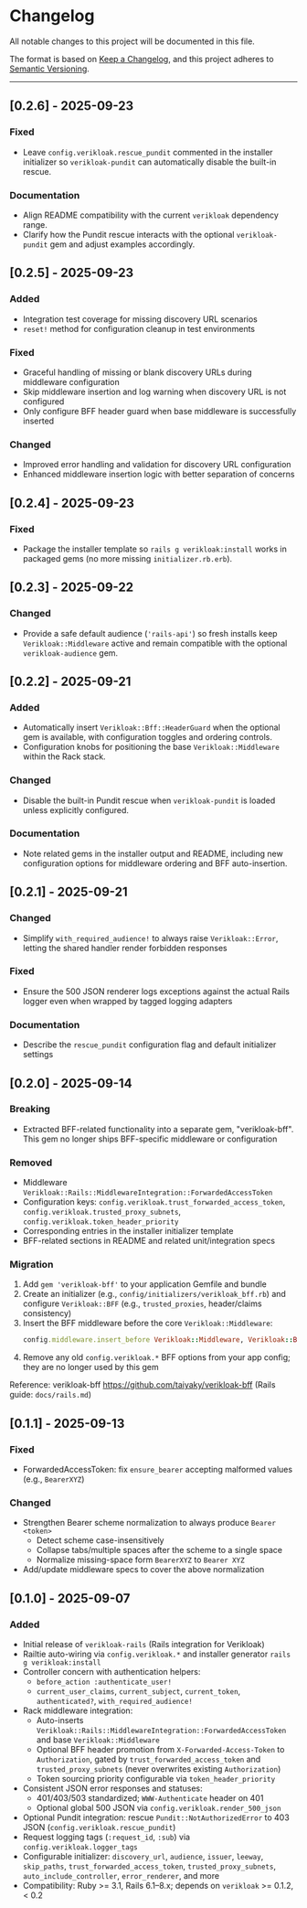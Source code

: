 # Changelog

All notable changes to this project will be documented in this file.

The format is based on [Keep a Changelog](https://keepachangelog.com/en/1.1.0/),
and this project adheres to [Semantic Versioning](https://semver.org/spec/v2.0.0.html).

---

## [0.2.6] - 2025-09-23

### Fixed
- Leave `config.verikloak.rescue_pundit` commented in the installer initializer so `verikloak-pundit` can automatically disable the built-in rescue.

### Documentation
- Align README compatibility with the current `verikloak` dependency range.
- Clarify how the Pundit rescue interacts with the optional `verikloak-pundit` gem and adjust examples accordingly.

## [0.2.5] - 2025-09-23

### Added
- Integration test coverage for missing discovery URL scenarios
- `reset!` method for configuration cleanup in test environments

### Fixed
- Graceful handling of missing or blank discovery URLs during middleware configuration
- Skip middleware insertion and log warning when discovery URL is not configured
- Only configure BFF header guard when base middleware is successfully inserted

### Changed
- Improved error handling and validation for discovery URL configuration
- Enhanced middleware insertion logic with better separation of concerns

## [0.2.4] - 2025-09-23

### Fixed
- Package the installer template so `rails g verikloak:install` works in packaged gems (no more missing `initializer.rb.erb`).

## [0.2.3] - 2025-09-22

### Changed
- Provide a safe default audience (`'rails-api'`) so fresh installs keep `Verikloak::Middleware` active and remain compatible with the optional `verikloak-audience` gem.

## [0.2.2] - 2025-09-21

### Added
- Automatically insert `Verikloak::Bff::HeaderGuard` when the optional gem is available, with configuration toggles and ordering controls.
- Configuration knobs for positioning the base `Verikloak::Middleware` within the Rack stack.

### Changed
- Disable the built-in Pundit rescue when `verikloak-pundit` is loaded unless explicitly configured.

### Documentation
- Note related gems in the installer output and README, including new configuration options for middleware ordering and BFF auto-insertion.

## [0.2.1] - 2025-09-21

### Changed
- Simplify `with_required_audience!` to always raise `Verikloak::Error`, letting the shared handler render forbidden responses

### Fixed
- Ensure the 500 JSON renderer logs exceptions against the actual Rails logger even when wrapped by tagged logging adapters

### Documentation
- Describe the `rescue_pundit` configuration flag and default initializer settings

## [0.2.0] - 2025-09-14

### Breaking
- Extracted BFF-related functionality into a separate gem, "verikloak-bff". This gem no longer ships BFF-specific middleware or configuration

### Removed
- Middleware `Verikloak::Rails::MiddlewareIntegration::ForwardedAccessToken`
- Configuration keys: `config.verikloak.trust_forwarded_access_token`, `config.verikloak.trusted_proxy_subnets`, `config.verikloak.token_header_priority`
- Corresponding entries in the installer initializer template
- BFF-related sections in README and related unit/integration specs

### Migration
1. Add `gem 'verikloak-bff'` to your application Gemfile and bundle
2. Create an initializer (e.g., `config/initializers/verikloak_bff.rb`) and configure `Verikloak::BFF` (e.g., `trusted_proxies`, header/claims consistency)
3. Insert the BFF middleware before the core `Verikloak::Middleware`:
   ```ruby
   config.middleware.insert_before Verikloak::Middleware, Verikloak::BFF::HeaderGuard
   ```
4. Remove any old `config.verikloak.*` BFF options from your app config; they are no longer used by this gem

Reference: verikloak-bff https://github.com/taiyaky/verikloak-bff (Rails guide: `docs/rails.md`)

## [0.1.1] - 2025-09-13

### Fixed
- ForwardedAccessToken: fix `ensure_bearer` accepting malformed values (e.g., `BearerXYZ`)

### Changed
- Strengthen Bearer scheme normalization to always produce `Bearer <token>`
  - Detect scheme case-insensitively
  - Collapse tabs/multiple spaces after the scheme to a single space
  - Normalize missing-space form `BearerXYZ` to `Bearer XYZ`
- Add/update middleware specs to cover the above normalization

## [0.1.0] - 2025-09-07

### Added
- Initial release of `verikloak-rails` (Rails integration for Verikloak)
- Railtie auto-wiring via `config.verikloak.*` and installer generator `rails g verikloak:install`
- Controller concern with authentication helpers:
  - `before_action :authenticate_user!`
  - `current_user_claims`, `current_subject`, `current_token`, `authenticated?`, `with_required_audience!`
- Rack middleware integration:
  - Auto-inserts `Verikloak::Rails::MiddlewareIntegration::ForwardedAccessToken` and base `Verikloak::Middleware`
  - Optional BFF header promotion from `X-Forwarded-Access-Token` to `Authorization`, gated by `trust_forwarded_access_token` and `trusted_proxy_subnets` (never overwrites existing `Authorization`)
  - Token sourcing priority configurable via `token_header_priority`
- Consistent JSON error responses and statuses:
  - 401/403/503 standardized; `WWW-Authenticate` header on 401
  - Optional global 500 JSON via `config.verikloak.render_500_json`
- Optional Pundit integration: rescue `Pundit::NotAuthorizedError` to 403 JSON (`config.verikloak.rescue_pundit`)
- Request logging tags (`:request_id`, `:sub`) via `config.verikloak.logger_tags`
- Configurable initializer: `discovery_url`, `audience`, `issuer`, `leeway`, `skip_paths`, `trust_forwarded_access_token`, `trusted_proxy_subnets`, `auto_include_controller`, `error_renderer`, and more
- Compatibility: Ruby >= 3.1, Rails 6.1–8.x; depends on `verikloak` >= 0.1.2, < 0.2
